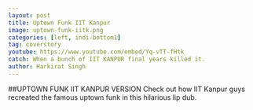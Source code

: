 ```yaml
---
layout: post
title: Uptown Funk IIT Kanpur
image: uptown-funk-iitk.png
categories: [left, indi-bottom1]
tag: coverstory
youtube: https://www.youtube.com/embed/Yq-vTT-fHtk
catch: When a bunch of IIT KANPUR final years killed it.
author: Harkirat Singh
---
```

##UPTOWN FUNK IIT KANPUR VERSION
Check out how IIT Kanpur guys recreated the famous uptown funk in this hilarious lip dub.